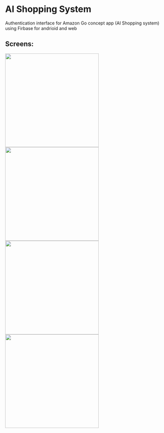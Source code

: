 # AI Shopping System
  Authentication interface for Amazon Go concept app (AI Shopping system) using Firbase for andrioid and web
  
 ## Screens:
 
<img src="https://user-images.githubusercontent.com/111710900/235999233-2b69ed70-adfa-467d-ae2e-0fbd4716fb72.jpg" width="300">

<img src="https://user-images.githubusercontent.com/111710900/235995474-c84fb1ba-4b4d-4713-88ff-206962b855f8.jpg" width="300">

<img src="https://user-images.githubusercontent.com/111710900/235995465-124bdad8-ad0c-46b2-bfd8-5a02b2a59ee1.jpg" width="300">

<img src="https://user-images.githubusercontent.com/111710900/235995355-ff7df9bf-45f3-4e7e-9c49-f947b825e79f.jpg" width="300">



